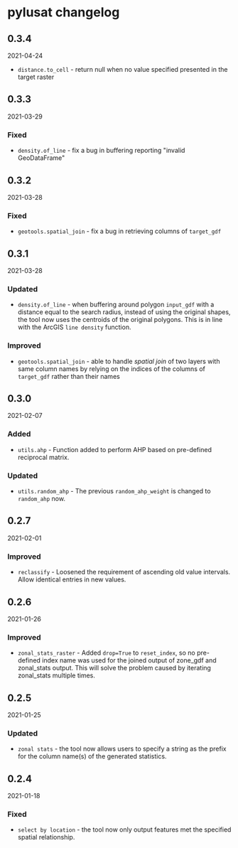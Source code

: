 # pylusat changelog

## 0.3.4

2021-04-24

- `distance.to_cell` - return null when no value specified presented in the
  target raster

## 0.3.3

2021-03-29

### Fixed

- `density.of_line` - fix a bug in buffering reporting "invalid GeoDataFrame"

## 0.3.2

2021-03-28

### Fixed

- `geotools.spatial_join` - fix a bug in retrieving columns of `target_gdf`

## 0.3.1

2021-03-28

### Updated

- `density.of_line` - when buffering around polygon `input_gdf` with a distance
  equal to the search radius, instead of using the original shapes, the tool
  now uses the centroids of the original polygons. This is in line with the
  ArcGIS `line density` function.
  
### Improved

- `geotools.spatial_join` - able to handle _spatial join_ of two layers with
  same column names by relying on the indices of the columns of `target_gdf`
  rather than their names

## 0.3.0

2021-02-07

### Added

- `utils.ahp` - Function added to perform AHP based on pre-defined reciprocal
  matrix.
  
### Updated

- `utils.random_ahp` - The previous `random_ahp_weight` is changed to
  `random_ahp` now. 

## 0.2.7

2021-02-01

### Improved

- `reclassify` - Loosened the requirement of ascending old value intervals. 
  Allow identical entries in new values. 

## 0.2.6

2021-01-26

### Improved

- `zonal_stats_raster` - Added `drop=True` to `reset_index`, so no pre-defined
  index name was used for the joined output of zone_gdf and zonal_stats output. 
  This will solve the problem caused by iterating zonal_stats multiple times. 

## 0.2.5

2021-01-25

### Updated

- `zonal stats` - the tool now allows users to specify a string as the prefix
  for the column name(s) of the generated statistics.

## 0.2.4

2021-01-18

### Fixed

- `select by location` - the tool now only output features met the specified
  spatial relationship.